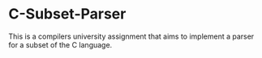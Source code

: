 # C-Subset-Parser
This is a compilers university assignment that aims to implement a parser for a subset of the C language.
